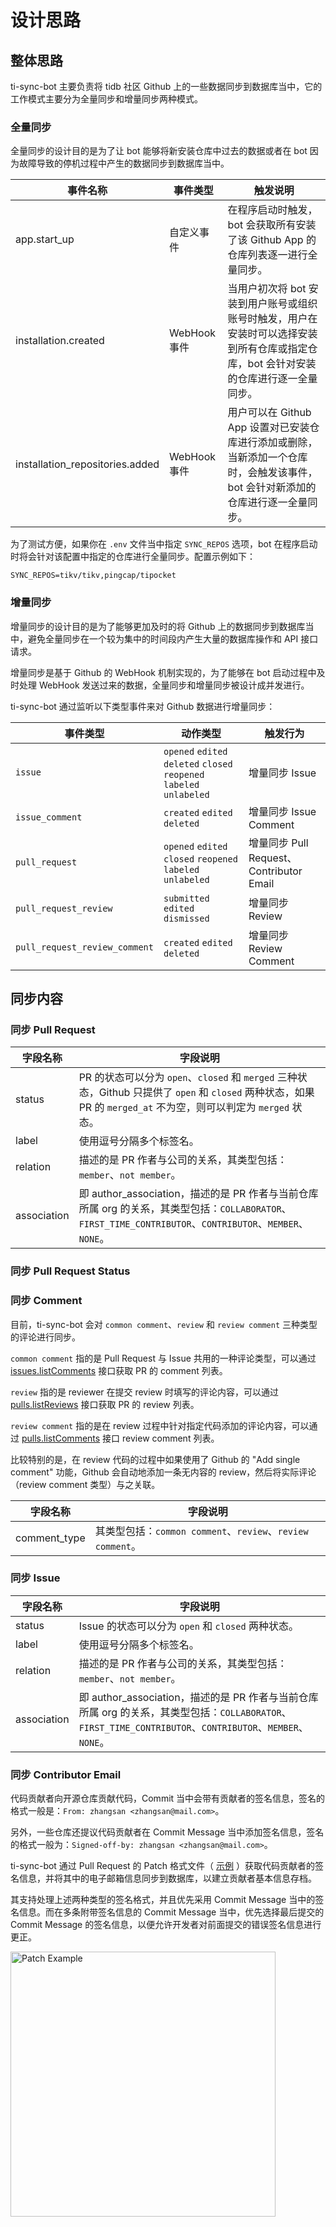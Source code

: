 # 设计思路

## 整体思路

ti-sync-bot 主要负责将 tidb 社区 Github 上的一些数据同步到数据库当中，它的工作模式主要分为全量同步和增量同步两种模式。

### 全量同步

全量同步的设计目的是为了让 bot 能够将新安装仓库中过去的数据或者在 bot 因为故障导致的停机过程中产生的数据同步到数据库当中。

| 事件名称                         | 事件类型     | 触发说明                                   |
| ------------------------------- | ----------- | ----------------------------------------- |
| app.start_up                    | 自定义事件    | 在程序启动时触发，bot 会获取所有安装了该 Github App 的仓库列表逐一进行全量同步。 |
| installation.created            | WebHook 事件 | 当用户初次将 bot 安装到用户账号或组织账号时触发，用户在安装时可以选择安装到所有仓库或指定仓库，bot 会针对安装的仓库进行逐一全量同步。 |
| installation_repositories.added | WebHook 事件 | 用户可以在 Github App 设置对已安装仓库进行添加或删除，当新添加一个仓库时，会触发该事件，bot 会针对新添加的仓库进行逐一全量同步。 |

为了测试方便，如果你在 `.env` 文件当中指定 `SYNC_REPOS` 选项，bot 在程序启动时将会针对该配置中指定的仓库进行全量同步。配置示例如下：

```
SYNC_REPOS=tikv/tikv,pingcap/tipocket
```

### 增量同步

增量同步的设计目的是为了能够更加及时的将 Github 上的数据同步到数据库当中，避免全量同步在一个较为集中的时间段内产生大量的数据库操作和 API 接口请求。

增量同步是基于 Github 的 WebHook 机制实现的，为了能够在 bot 启动过程中及时处理 WebHook 发送过来的数据，全量同步和增量同步被设计成并发进行。

ti-sync-bot 通过监听以下类型事件来对 Github 数据进行增量同步：

| 事件类型          | 动作类型      | 触发行为     |
| --------------- | ----------- | ----------- |
| `issue`         | `opened` `edited` `deleted` `closed` `reopened` `labeled` `unlabeled`  | 增量同步 Issue          |
| `issue_comment` | `created` `edited` `deleted`                                           | 增量同步 Issue Comment  |
| `pull_request`  | `opened` `edited` `closed` `reopened` `labeled` `unlabeled`            | 增量同步 Pull Request、Contributor Email |
| `pull_request_review`         | `submitted` `edited` `dismissed`                         | 增量同步 Review         |
| `pull_request_review_comment` | `created` `edited` `deleted`                             | 增量同步 Review Comment |

## 同步内容

### 同步 Pull Request

| 字段名称         | 字段说明     |
| --------------- | ----------- |
| status          | PR 的状态可以分为 `open`、`closed` 和 `merged` 三种状态，Github 只提供了 `open` 和 `closed` 两种状态，如果 PR 的 `merged_at` 不为空，则可以判定为 `merged` 状态。 |
| label           | 使用逗号分隔多个标签名。 |
| relation        | 描述的是 PR 作者与公司的关系，其类型包括：`member`、`not member`。 |
| association     | 即 author_association，描述的是 PR 作者与当前仓库所属 org 的关系，其类型包括：`COLLABORATOR`、`FIRST_TIME_CONTRIBUTOR`、`CONTRIBUTOR`、`MEMBER`、`NONE`。 |

### 同步 Pull Request Status



### 同步 Comment

目前，ti-sync-bot 会对 `common comment`、`review` 和 `review comment` 三种类型的评论进行同步。

`common comment` 指的是 Pull Request 与 Issue 共用的一种评论类型，可以通过 [issues.listComments](https://docs.github.com/en/free-pro-team@latest/rest/reference/issues#list-issue-comments) 接口获取 PR 的 comment 列表。

`review` 指的是 reviewer 在提交 review 时填写的评论内容，可以通过 [pulls.listReviews](https://docs.github.com/en/free-pro-team@latest/rest/reference/pulls#list-reviews-for-a-pull-request) 接口获取 PR 的 review 列表。

`review comment` 指的是在 review 过程中针对指定代码添加的评论内容，可以通过 [pulls.listComments](https://docs.github.com/en/free-pro-team@latest/rest/reference/pulls#get-a-review-comment-for-a-pull-request) 接口 review comment 列表。

比较特别的是，在 review 代码的过程中如果使用了 Github 的 "Add single comment" 功能，Github 会自动地添加一条无内容的 review，然后将实际评论（review comment 类型）与之关联。

| 字段名称         | 字段说明     |
| --------------- | ----------- |
| comment_type    | 其类型包括：`common comment`、`review`、`review comment`。 |

### 同步 Issue

| 字段名称         | 字段说明     |
| --------------- | ----------- |
| status          | Issue 的状态可以分为 `open` 和 `closed` 两种状态。 |
| label           | 使用逗号分隔多个标签名。 |
| relation        | 描述的是 PR 作者与公司的关系，其类型包括：`member`、`not member`。 |
| association     | 即 author_association，描述的是 PR 作者与当前仓库所属 org 的关系，其类型包括：`COLLABORATOR`、`FIRST_TIME_CONTRIBUTOR`、`CONTRIBUTOR`、`MEMBER`、`NONE`。 |

### 同步 Contributor Email

代码贡献者向开源仓库贡献代码，Commit 当中会带有贡献者的签名信息，签名的格式一般是：`From: zhangsan <zhangsan@mail.com>`。

另外，一些仓库还提议代码贡献者在 Commit Message 当中添加签名信息，签名的格式一般为：`Signed-off-by: zhangsan <zhangsan@mail.com>`。

ti-sync-bot 通过 Pull Request 的 Patch 格式文件（ [示例](https://patch-diff.githubusercontent.com/raw/tikv/tikv/pull/9385.patch) ）获取代码贡献者的签名信息，并将其中的电子邮箱信息同步到数据库，以建立贡献者基本信息存档。

其支持处理上述两种类型的签名格式，并且优先采用 Commit Message 当中的签名信息。而在多条附带签名信息的 Commit Message 当中，优先选择最后提交的 Commit Message 的签名信息，以便允许开发者对前面提交的错误签名信息进行更正。

<img width="424" alt="Patch Example" src="https://user-images.githubusercontent.com/5086433/104900941-ae1dae00-59b7-11eb-959a-5bea44ae5410.png">



